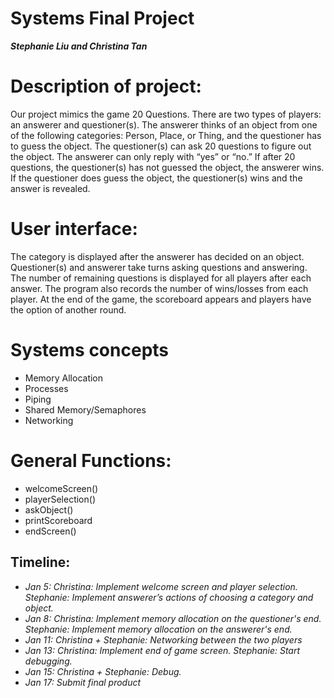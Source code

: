 # Systems Final Project

**_Stephanie Liu and Christina Tan_**

# Description of project: 
Our project mimics the game 20 Questions. There are two types of players: an answerer and questioner(s). The answerer thinks of an object from one of the following categories: Person, Place, or Thing, and the questioner has to guess the object. The questioner(s) can ask 20 questions to figure out the object. The answerer can only reply with “yes” or “no.” If after 20 questions, the questioner(s) has not guessed the object, the answerer wins. If the questioner does guess the object, the questioner(s) wins and the answer is revealed.

# User interface:
The category is displayed after the answerer has decided on an object. Questioner(s) and answerer take turns asking questions and answering. The number of remaining questions is displayed for all players after each answer. The program also records the number of wins/losses from each player. At the end of the game, the scoreboard appears and players have the option of another round. 

# Systems concepts
- Memory Allocation
- Processes
- Piping
- Shared Memory/Semaphores
- Networking

# General Functions:
- welcomeScreen()
- playerSelection()
- askObject()
- printScoreboard
- endScreen()

## Timeline:
- <i> Jan 5: <i>
  Christina: Implement welcome screen and player selection.
  Stephanie: Implement answerer’s actions of choosing a category and object.
- <i> Jan 8: <i>
  Christina: Implement memory allocation on the questioner's end.
  Stephanie: Implement memory allocation on the answerer's end.
- <i> Jan 11: <i>
  Christina + Stephanie: Networking between the two players 
- <i> Jan 13: <i>
  Christina: Implement end of game screen.
  Stephanie: Start debugging.
- <i> Jan 15: <i>
  Christina + Stephanie: Debug.
- <i> Jan 17: <i>
Submit final product
